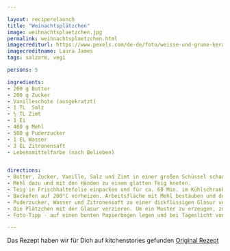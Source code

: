 ```yaml
---

layout: reciperelaunch
title: "Weinachtsplätzchen"
image: weihnachtsplaetzchen.jpg
permalink: weihnachtsplaetzchen.html
imagecrediturl: https://www.pexels.com/de-de/foto/weisse-und-grune-keramikkatzenfigur-6102548/
imagecreditname: Laura James
tags: salzarm, vegi

persons: 5

ingredients:
- 200 g Butter
- 200 g Zucker
- Vanilleschote (ausgekratzt)
- 1 TL  Salz
- ½ TL Zimt
- 1 Ei
- 400 g Mehl
- 500 g Puderzucker
- 1 EL Wasser
- 3 EL Zitronensaft
- Lebensmittelfarbe (nach Belieben)


directions:
- Butter, Zucker, Vanille, Salz und Zimt in einer großen Schüssel schaumig schlagen. Anschließend Ei dazugeben und vermengen. 
- Mehl dazu und mit den Händen zu einem glatten Teig kneten. 
- Teig in Frischhaltefolie einpacken und für ca. 60 Min. im Kühlschrank ruhen lassen.
- Backofen auf 200°C vorheizen. Arbeitsfläche mit Mehl bestäuben und den Teig ca. 5 mm dick ausrollen. In gewünschter Form ausstechen und auf ein mit Backpapier ausgelegtes Backblech legen und für ca. 10 Min. backen, bis die Ränder goldbraun sind. Aus dem Backofen nehmen und auskühlen lassen.
- Puderzucker, Wasser und Zitronensaft zu einer dickflüssigen Glasur verrühren. Sie sollte sehr langsam vom Löffel laufen. Wenn die Glasur zu dick ist, etwas Wasser dazugeben bis die gewünschte Konsistenz erreicht ist. Mit Farbe - Glasur auf mehere Schüsseln aufteilen und den Inhalt jeder Schüssel mit einer anderen Lebensmittelfarbe einfärben. Jede Glasur in einen eigenen Spritzbeutel mit Tülle füllen.
- Die Plätzchen mit der Glasur verzieren. Um ein Muster zu erzeugen, zunächst eine Grundschicht Glasur auftragen. Anschließend mit einer Glasur in einer anderen Farbe Linien oder Punkte darauf setzen. Über Nacht trocknen lassen.
- Foto-Tipp - auf einen bunten Papierbogen legen und bei Tageslicht von oben fotografieren.

---
```


Das Rezept haben wir für Dich auf kitchenstories gefunden [Original Rezept](
https://www.kitchenstories.com/de/rezepte/verzierte-weihnachtsplatzchen)